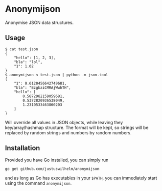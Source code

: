 # Anonymijson

Anonymise JSON data structures.

## Usage

```
$ cat test.json
{
    "hello": [1, 2, 3],
    "bla": "lol",
    "1": 1.02
}
$ anonymijson < test.json | python -m json.tool
{
    "1": 0.6120456642749681,
    "bla": "BzgbaiCMRAjWwhTH",
    "hello": [
        0.5872982159059681,
        0.5372820936538049,
        1.2310533463860203
    ]
}
```

Will override all values in JSON objects, while leaving they key/array/hashmap
structure. The format will be kept, so strings will be replaced by random
strings and numbers by random numbers.

## Installation

Provided you have Go installed, you can simply run

```
go get github.com/justuswilhelm/anonymijson
```

and as long as Go has executables in your `$PATH`, you can immediately start
using the command `anonymijson`.
